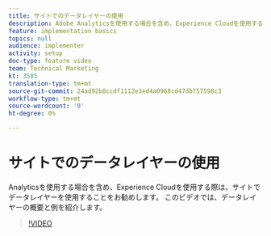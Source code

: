 ```yaml
---
title: サイトでのデータレイヤーの使用
description: Adobe Analyticsを使用する場合を含め、Experience Cloudを使用する際は、サイトでデータレイヤーを使用することをお勧めします。 このビデオでは、データレイヤーの概要と例を紹介します。
feature: implementation basics
topics: null
audience: implementer
activity: setup
doc-type: feature video
team: Technical Marketing
kt: 3585
translation-type: tm+mt
source-git-commit: 24ad92b0ccdf1112e3ed4a0968cd47db757598c3
workflow-type: tm+mt
source-wordcount: '0'
ht-degree: 0%

---
```



# サイトでのデータレイヤーの使用

Analyticsを使用する場合を含め、Experience Cloudを使用する際は、サイトでデータレイヤーを使用することをお勧めします。 このビデオでは、データレイヤーの概要と例を紹介します。

>[!VIDEO](https://video.tv.adobe.com/v/28775/?quality=12)
